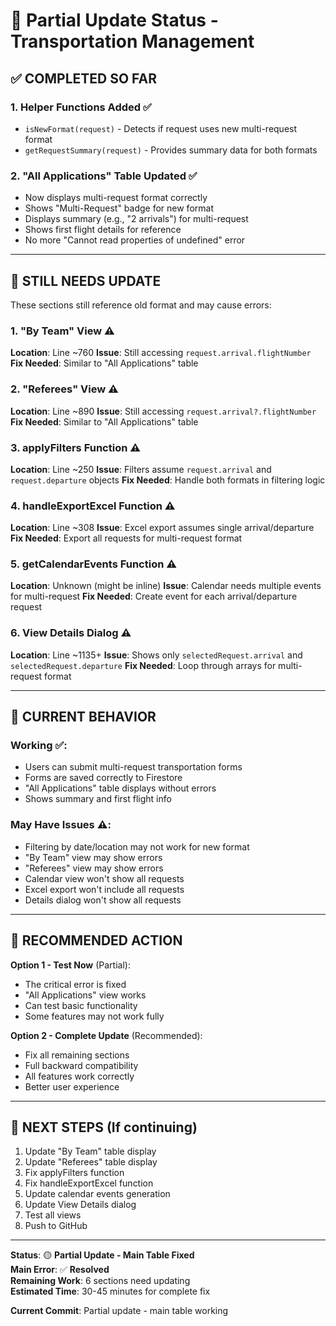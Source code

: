 # 🚧 Partial Update Status - Transportation Management

## ✅ **COMPLETED SO FAR**

### 1. **Helper Functions Added** ✅
- `isNewFormat(request)` - Detects if request uses new multi-request format
- `getRequestSummary(request)` - Provides summary data for both formats

### 2. **"All Applications" Table Updated** ✅
- Now displays multi-request format correctly
- Shows "Multi-Request" badge for new format
- Displays summary (e.g., "2 arrivals") for multi-request
- Shows first flight details for reference
- No more "Cannot read properties of undefined" error

---

## 🔄 **STILL NEEDS UPDATE**

These sections still reference old format and may cause errors:

### 1. **"By Team" View** ⚠️
**Location**: Line ~760
**Issue**: Still accessing `request.arrival.flightNumber`
**Fix Needed**: Similar to "All Applications" table

### 2. **"Referees" View** ⚠️
**Location**: Line ~890
**Issue**: Still accessing `request.arrival?.flightNumber`
**Fix Needed**: Similar to "All Applications" table

### 3. **applyFilters Function** ⚠️
**Location**: Line ~250
**Issue**: Filters assume `request.arrival` and `request.departure` objects
**Fix Needed**: Handle both formats in filtering logic

### 4. **handleExportExcel Function** ⚠️
**Location**: Line ~308
**Issue**: Excel export assumes single arrival/departure
**Fix Needed**: Export all requests for multi-request format

### 5. **getCalendarEvents Function** ⚠️
**Location**: Unknown (might be inline)
**Issue**: Calendar needs multiple events for multi-request
**Fix Needed**: Create event for each arrival/departure request

### 6. **View Details Dialog** ⚠️
**Location**: Line ~1135+
**Issue**: Shows only `selectedRequest.arrival` and `selectedRequest.departure`
**Fix Needed**: Loop through arrays for multi-request format

---

## 🐛 **CURRENT BEHAVIOR**

### **Working** ✅:
- Users can submit multi-request transportation forms
- Forms are saved correctly to Firestore
- "All Applications" table displays without errors
- Shows summary and first flight info

### **May Have Issues** ⚠️:
- Filtering by date/location may not work for new format
- "By Team" view may show errors
- "Referees" view may show errors
- Calendar view won't show all requests
- Excel export won't include all requests
- Details dialog won't show all requests

---

## 🎯 **RECOMMENDED ACTION**

**Option 1 - Test Now** (Partial):
- The critical error is fixed
- "All Applications" view works
- Can test basic functionality
- Some features may not work fully

**Option 2 - Complete Update** (Recommended):
- Fix all remaining sections
- Full backward compatibility
- All features work correctly
- Better user experience

---

## 📝 **NEXT STEPS** (If continuing)

1. Update "By Team" table display
2. Update "Referees" table display
3. Fix applyFilters function
4. Fix handleExportExcel function
5. Update calendar events generation
6. Update View Details dialog
7. Test all views
8. Push to GitHub

---

**Status**: 🟡 **Partial Update - Main Table Fixed**  
**Main Error**: ✅ **Resolved**  
**Remaining Work**: 6 sections need updating  
**Estimated Time**: 30-45 minutes for complete fix

**Current Commit**: Partial update - main table working

